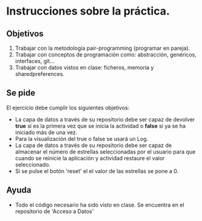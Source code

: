 # Instrucciones sobre la práctica.

## Objetivos

1. Trabajar con la metodología pair-programming (programar en pareja).
2. Trabajar con conceptos de programación como: abstracción, genéricos, interfaces, git...
3. Trabajar con datos vistos en clase: ficheros, memoria y sharedpreferences.

## Se pide

El ejercicio debe cumplir los siguientes objetivos:

- La capa de datos a través de su repositorio debe ser capaz de devolver **true**
  si es la primera vez que se inicia la actividad o **false** si ya se ha iniciado más de una vez.
- Para la visualización del true o false se usará un Log.
- La capa de datos a través de su repositorio debe ser capaz de almacenar el número de estrellas
  seleccionadas por el usuario para que cuando se reinicie la aplicación y actividad restaure el
  valor seleccionado.
- Si se pulse el botón 'reset' el el valor de las estrellas se pone a 0.

## Ayuda

- Todo el código necesario ha sido visto en clase. Se encuentra en el repositorio de 'Acceso a
  Datos'